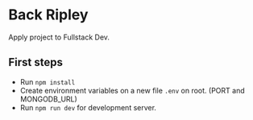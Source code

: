 # Back Ripley

Apply project to Fullstack Dev.

## First steps

- Run `npm install` 
- Create environment variables on a new file `.env` on root. (PORT and MONGODB_URL)
- Run `npm run dev` for development server. 

